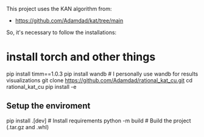 This project uses the KAN algorithm from:

- https://github.com/Adamdad/kat/tree/main

So, it's necessary to follow the installations:

# install torch and other things
pip install timm==1.0.3
pip install wandb # I personally use wandb for results visualizations
git clone https://github.com/Adamdad/rational_kat_cu.git
cd rational_kat_cu
pip install -e

## Setup the enviroment
pip install .[dev]    # Install requirements
python -m build    # Build the project (.tar.gz and .whl)
